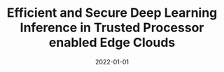 ---
title: "Efficient and Secure Deep Learning Inference in Trusted Processor enabled Edge Clouds"
authors:
- Yuepeng Li
- Deze Zeng
- Lin Gu
- Quan Chen
- Song Guo
- Albert Zomaya
- Minyi Guo

date: "2022-01-01"
# doi: "10.1109/TPDS.2022.3147240"

# Publication type.
# 1 = Conference paper; 2 = Journal article;
# 3 = Preprint Paper; 4 = Report; 5 = Book; 6 = Book section;
# 7 = Thesis; 8 = Patent
publication_types: ["2"]

# Publication name and optional abbreviated publication name.
publication: IEEE Transactions on Parallel and Distributed Systems (TPDS) (CCF-A)
#publication_short: ""

# url_pdf: https://ieeexplore.ieee.org/abstract/document/9699396
# url_code: ''
# url_dataset: ''
# url_poster: ''
# url_project: ''
# url_slides: ''
# url_video: ''

---